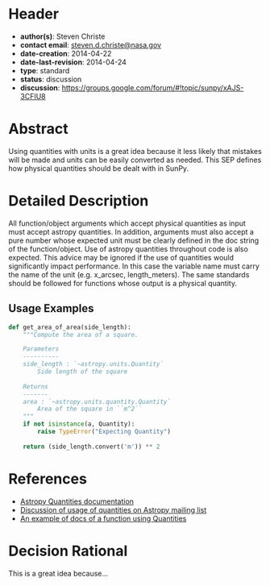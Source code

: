 # Header
* **author(s)**: Steven Christe
* **contact email**: steven.d.christe@nasa.gov
* **date-creation**: 2014-04-22
* **date-last-revision**: 2014-04-24
* **type**: standard
* **status**: discussion
* **discussion**: https://groups.google.com/forum/#!topic/sunpy/xAJS-3CFIU8

# Abstract
Using quantities with units is a great idea because it less likely that mistakes
will be made and units can be easily converted as needed. This SEP defines how physical
quantities should be dealt with in SunPy.

# Detailed Description
All function/object arguments which accept physical quantities as input must accept 
astropy quantities. In addition, arguments
must also accept a pure number whose expected unit must be clearly defined in the 
doc string of the function/object. Use of astropy quantities 
throughout code is also expected. This advice may be ignored if the use of quantities
would significantly impact performance. In this case the variable name must carry
the name of the unit (e.g. x_arcsec, length_meters). The same standards should be 
followed for functions whose output is a physical quantity.

## Usage Examples

```python
def get_area_of_area(side_length):
    """Compute the area of a square.

    Parameters
    ----------
    side_length : `~astropy.units.Quantity`
        Side length of the square
    
    Returns
    -------
    area : `~astropy.units.quantity.Quantity`
        Area of the square in ``m^2``
    """
    if not isinstance(a, Quantity):
        raise TypeError("Expecting Quantity")
    
    return (side_length.convert('m')) ** 2
```


# References
* [Astropy Quantities documentation](http://astropy.readthedocs.org/en/latest/units/)
* [Discussion of usage of quantities on Astropy mailing list](https://groups.google.com/forum/#!topic/astropy-dev/ZDRZNUiOPBM/discussio)
* [An example of docs of a function using Quantities](https://gammapy.readthedocs.org/en/latest/api/gammapy.spectrum.cosmic_ray_flux.html#gammapy.spectrum.cosmic_ray_flux)

# Decision Rational
This is a great idea because...